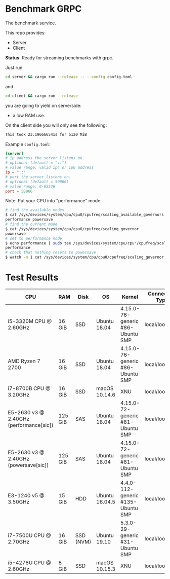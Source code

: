 # Benchmark GRPC

The benchmark service.

This repo provides:

- Server
- Client

**Status**: Ready for streaming benchmarks with grpc.

Just run 
```bash
cd server && cargo run --release -- --config config.toml
```
and
```bash
cd client && cargo run --release
```
you are going to yield on serverside:
* a low RAM use.

On the client side you will only see the following:
```bash
This took 23.196666541s for 5120 MiB
```

Example `config.toml`:
```toml
[server]
# ip address the server listens on.
# optional (default = "::")
# value range: valid ip4 or ip6 address
ip = "::"
# port the server listens on.
# optional (default = 50066)
# value range: 0-65536
port = 50066
```

Note: Put your CPU into "performance" mode:
```bash
# find the available modes
$ cat /sys/devices/system/cpu/cpu0/cpufreq/scaling_available_governors
performance powersave
# find the current mode
$ cat /sys/devices/system/cpu/cpu0/cpufreq/scaling_governor
powersave
# set to performance mode
$ echo performance | sudo tee /sys/devices/system/cpu/cpu*/cpufreq/scaling_governor
performance
# check that nothing resets to powersave
$ watch -n 1 cat /sys/devices/system/cpu/cpu0/cpufreq/scaling_governor
```

Test Results
============

CPU | RAM | Disk | OS | Kernel | Connection Type | Timing
--- | --- | --- | --- | --- | --- | ---
i5-3320M CPU @ 2.60GHz | 16 GiB | SSD | Ubuntu 18.04 | 4.15.0-76-generic #86-Ubuntu SMP | local/loopback | 17.903s
AMD Ryzen 7 2700 | 16 GiB | SSD | Ubuntu 18.04 |  4.15.0-76-generic #86-Ubuntu SMP | local/loopback | 12.608s
i7-8700B CPU @ 3.20GHz | 16 GiB | SSD | macOS 10.14.6 | XNU | local/loopback | 6.869s
E5-2630 v3 @ 2.40GHz (performance[sic]) | 125 GiB | SAS | Ubuntu 18.04 | 4.15.0-72-generic #81-Ubuntu SMP | local/loopback | 35.200s
E5-2630 v3 @ 2.40GHz (powersave[sic]) | 125 GiB | SAS | Ubuntu 18.04 | 4.15.0-72-generic #81-Ubuntu SMP | local/loopback | 23.961s
E3-1240 v5 @ 3.50GHz | 15 GiB | HDD | Ubuntu 16.04.5 | 4.4.0-112-generic #135-Ubuntu SMP | local/loopback | 18.386s
i7-7500U CPU @ 2.70GHz | 16 GiB | SSD (NVM) | Ubuntu 19.10 | 5.3.0-29-generic #31-Ubuntu SMP | local/loopback | 8.686s 
i5-4278U CPU @ 2.60GHz | 8 GiB | SSD | macOS 10.15.3 | XNU | local/loopback | 16.979s